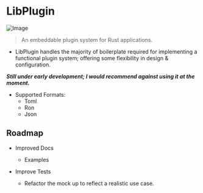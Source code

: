 # LibPlugin

![Image](https://github.com/user-attachments/assets/8c401358-3a23-4cea-8c52-368140caf06e)

> An embeddable plugin system for Rust applications.

- LibPlugin handles the majority of boilerplate required for implementing a functional plugin system; offering some flexibility in design & configuration.

***Still under early development; I would recommend against using it at the moment.***

- Supported Formats:
    - Toml
    - Ron
    - Json

## Roadmap
- Improved Docs
    - Examples

- Improve Tests
    - Refactor the mock up to reflect a realistic use case.
    
